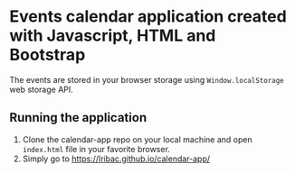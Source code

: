 # Events calendar application created with Javascript, HTML and Bootstrap
The events are stored in your browser storage using `Window.localStorage` web storage API.

## Running the application
1. Clone the calendar-app repo on your local machine and open `index.html` file in your favorite browser.
2. Simply go to https://lribac.github.io/calendar-app/
